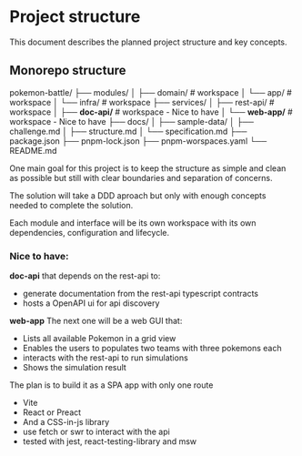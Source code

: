 # Project structure

This document describes the planned project structure and key concepts.

## Monorepo structure

pokemon-battle/
├── modules/
│ ├── domain/ # workspace
│ └── app/ # workspace
│ └── infra/ # workspace
├── services/
│ ├── rest-api/ # workspace
│ ├── **doc-api/** # workspace - Nice to have
│ └── **web-app/** # workspace - Nice to have
├── docs/
│ ├── sample-data/
│ ├── challenge.md
│ ├── structure.md
│ └── specification.md
├── package.json
├── pnpm-lock.json
├── pnpm-worspaces.yaml
└── README.md

One main goal for this project is to keep the structure as simple and clean as possible but still with clear boundaries and separation of concerns.

The solution will take a DDD aproach but only with enough concepts needed to complete the solution.

Each module and interface will be its own workspace with its own dependencies, configuration and lifecycle.

### Nice to have:

**doc-api** that depends on the rest-api to:

- generate documentation from the rest-api typescript contracts
- hosts a OpenAPI ui for api discovery

**web-app** The next one will be a web GUI that:

- Lists all available Pokemon in a grid view
- Enables the users to populates two teams with three pokemons each
- interacts with the rest-api to run simulations
- Shows the simulation result

The plan is to build it as a SPA app with only one route

- Vite
- React or Preact
- And a CSS-in-js library
- use fetch or swr to interact with the api
- tested with jest, react-testing-library and msw
